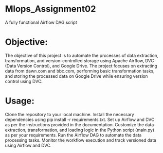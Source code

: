 # Mlops_Assignment02
A fully functional Airflow DAG script

# Objective: 
The objective of this project is to automate the processes of data extraction, transformation, and version-controlled storage using Apache Airflow, DVC (Data Version Control), and Google Drive. The project focuses on extracting data from dawn.com and bbc.com, performing basic transformation tasks, and storing the processed data on Google Drive while ensuring version control using DVC.

# Usage: 
Clone the repository to your local machine.
Install the necessary dependencies using pip install -r requirements.txt.
Set up Airflow and DVC as per the instructions provided in the documentation.
Customize the data extraction, transformation, and loading logic in the Python script (main.py) as per your requirements.
Run the Airflow DAG to automate the data processing tasks.
Monitor the workflow execution and track versioned data using Airflow and DVC.

